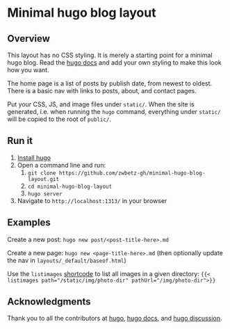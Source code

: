 # Minimal hugo blog layout

## Overview

This layout has no CSS styling. It is merely a starting point for a minimal hugo blog. Read the [hugo docs](https://gohugo.io/documentation/) and add your own styling to make this look how you want. 

The home page is a list of posts by publish date, from newest to oldest. There is a basic nav with links to posts, about, and contact pages. 

Put your CSS, JS, and image files under `static/`. When the site is generated, i.e. when running the `hugo` command, everything under `static/` will be copied to the root of `public/`. 

## Run it

1. [Install hugo](https://gohugo.io/getting-started/installing/)
1. Open a command line and run:
    1. `git clone https://github.com/zwbetz-gh/minimal-hugo-blog-layout.git`
    1. `cd minimal-hugo-blog-layout`
    1. `hugo server`
1. Navigate to `http://localhost:1313/` in your browser

## Examples

Create a new post: `hugo new post/<post-title-here>.md`

Create a new page: `hugo new <page-title-here>.md` (then optionally update the nav in `layouts/_default/baseof.html`)

Use the `listimages` [shortcode](https://gohugo.io/content-management/shortcodes/) to list all images in a given directory: `{{< listimages path="/static/img/photo-dir" pathUrl="/img/photo-dir">}}`

## Acknowledgments

Thank you to all the contributors at [hugo](https://github.com/gohugoio/hugo/graphs/contributors), [hugo docs](https://github.com/gohugoio/hugoDocs/graphs/contributors), and [hugo discussion](https://discourse.gohugo.io/).
